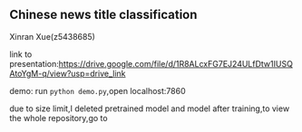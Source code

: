 ## Chinese news title classification
Xinran Xue(z5438685)

link to presentation:https://drive.google.com/file/d/1R8ALcxFG7EJ24ULfDtw1IUSQAtoYgM-q/view?usp=drive_link

demo: run `python demo.py`,open localhost:7860

due to size limit,I deleted pretrained model and model after training,to view the whole repository,go to 
